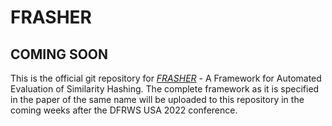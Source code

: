 # FRASHER

## COMING SOON

This is the official git repository for [_FRASHER_](https://dfrws.org/presentation/frasher-a-framework-for-automated-evaluation-of-similarity-hashing/) - A Framework for Automated Evaluation of Similarity Hashing. The complete framework as it is specified in the paper of the same name will be uploaded to this repository in the coming weeks after the DFRWS USA 2022 conference. 

